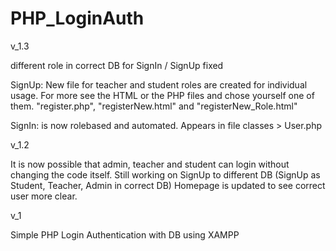 # PHP_LoginAuth
v_1.3

different role in correct DB for SignIn / SignUp fixed

SignUp: New file for teacher and student roles are created for individual usage. 
For more see the HTML or the PHP files and chose yourself one of them.
"register.php", "registerNew.html" and "registerNew_Role.html"

SignIn: is now rolebased and automated. Appears in file classes > User.php

v_1.2

It is now possible that admin, teacher and student can login without changing the code itself.
Still working on SignUp to different DB (SignUp as Student, Teacher, Admin in correct DB)
Homepage is updated to see correct user more clear.

v_1

Simple PHP Login Authentication with DB using XAMPP

